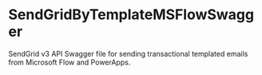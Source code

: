 # SendGridByTemplateMSFlowSwagger
SendGrid v3 API Swagger file for sending transactional templated emails from Microsoft Flow and PowerApps. 
